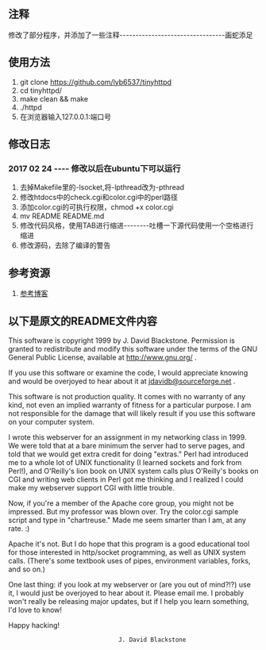 ## 注释
修改了部分程序，并添加了一些注释---------------------------------画蛇添足

## 使用方法
1. git clone https://github.com/lyb6537/tinyhttpd
2. cd tinyhttpd/
3. make clean && make
4. ./httpd
5. 在浏览器输入127.0.0.1:端口号

## 修改日志

### 2017 02 24 ---- 修改以后在ubuntu下可以运行
1. 去掉Makefile里的-lsocket,将-lpthread改为-pthread
2. 修改htdocs中的check.cgi和color.cgi中的perl路径
3. 添加color.cgi的可执行权限，chmod +x color.cgi
4. mv README README.md
5. 修改代码风格，使用TAB进行缩进--------吐槽一下源代码使用一个空格进行缩进
6. 修改源码，去除了编译的警告

## 参考资源
1. [参考博客](http://blog.csdn.net/yzhang6_10/article/details/51534409) 
 
## 以下是原文的README文件内容
 This software is copyright 1999 by J. David Blackstone.  Permission
is granted to redistribute and modify this software under the terms of
the GNU General Public License, available at http://www.gnu.org/ .

  If you use this software or examine the code, I would appreciate
knowing and would be overjoyed to hear about it at
jdavidb@sourceforge.net .

  This software is not production quality.  It comes with no warranty
of any kind, not even an implied warranty of fitness for a particular
purpose.  I am not responsible for the damage that will likely result
if you use this software on your computer system.

  I wrote this webserver for an assignment in my networking class in
1999.  We were told that at a bare minimum the server had to serve
pages, and told that we would get extra credit for doing "extras."
Perl had introduced me to a whole lot of UNIX functionality (I learned
sockets and fork from Perl!), and O'Reilly's lion book on UNIX system
calls plus O'Reilly's books on CGI and writing web clients in Perl got
me thinking and I realized I could make my webserver support CGI with
little trouble.

  Now, if you're a member of the Apache core group, you might not be
impressed.  But my professor was blown over.  Try the color.cgi sample
script and type in "chartreuse."  Made me seem smarter than I am, at
any rate. :)

  Apache it's not.  But I do hope that this program is a good
educational tool for those interested in http/socket programming, as
well as UNIX system calls.  (There's some textbook uses of pipes,
environment variables, forks, and so on.)

  One last thing: if you look at my webserver or (are you out of
mind?!?) use it, I would just be overjoyed to hear about it.  Please
email me.  I probably won't really be releasing major updates, but if
I help you learn something, I'd love to know!

  Happy hacking!

                                   J. David Blackstone
